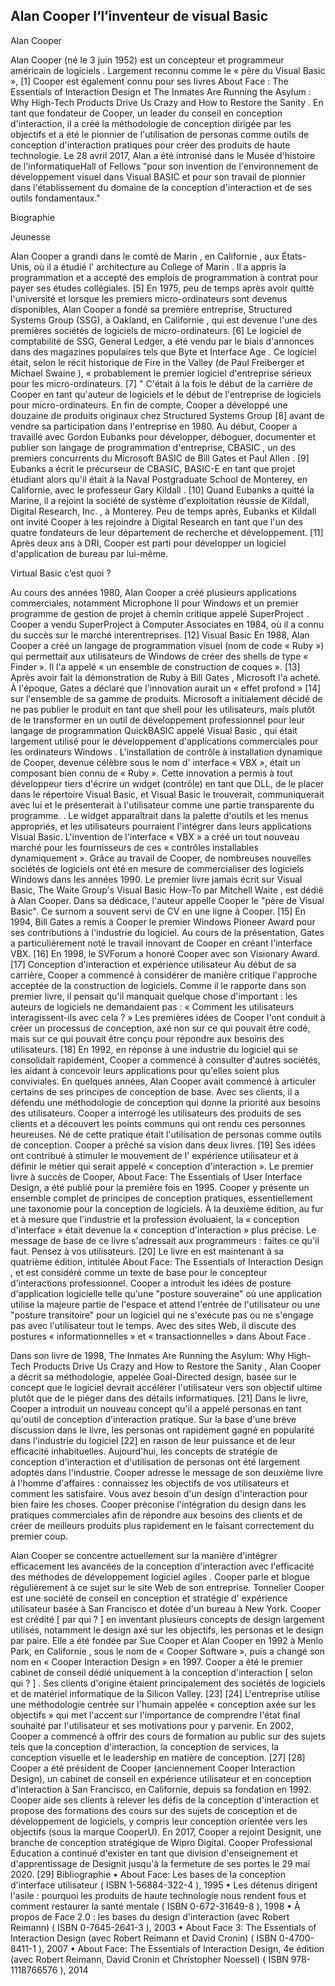 ## Alan Cooper l‘l’inventeur de visual Basic

Alan Cooper

Alan Cooper (né le 3 juin 1952) est un concepteur et programmeur américain de logiciels . Largement reconnu comme le « père du Visual Basic », [1] Cooper est également connu pour ses livres About Face : The Essentials of Interaction Design et The Inmates Are Running the Asylum : Why High-Tech Products Drive Us Crazy and How to Restore the Sanity . En tant que fondateur de Cooper, un leader du conseil en conception d'interaction, il a créé la méthodologie de conception dirigée par les objectifs et a été le pionnier de l'utilisation de personas comme outils de conception d'interaction pratiques pour créer des produits de haute technologie. Le 28 avril 2017, Alan a été intronisé dans le Musée d'histoire de l'informatiqueHall of Fellows "pour son invention de l'environnement de développement visuel dans Visual BASIC et pour son travail de pionnier dans l'établissement du domaine de la conception d'interaction et de ses outils fondamentaux." 

Biographie

Jeunesse

Alan Cooper a grandi dans le comté de Marin , en Californie , aux États-Unis, où il a étudié l' architecture au College of Marin . Il a appris la programmation et a accepté des emplois de programmation à contrat pour payer ses études collégiales. [5]
En 1975, peu de temps après avoir quitté l'université et lorsque les premiers micro-ordinateurs sont devenus disponibles, Alan Cooper a fondé sa première entreprise, Structured Systems Group (SSG), à Oakland, en Californie , qui est devenue l'une des premières sociétés de logiciels de micro-ordinateurs. [6] Le logiciel de comptabilité de SSG, General Ledger, a été vendu par le biais d'annonces dans des magazines populaires tels que Byte et Interface Age . Ce logiciel était, selon le récit historique de Fire in the Valley (de Paul Freiberger et Michael Swaine ), « probablement le premier logiciel d'entreprise sérieux pour les micro-ordinateurs. [7] " C'était à la fois le début de la carrière de Cooper en tant qu'auteur de logiciels et le début de l'entreprise de logiciels pour micro-ordinateurs. En fin de compte, Cooper a développé une douzaine de produits originaux chez Structured Systems Group [8] avant de vendre sa participation dans l'entreprise en 1980.
Au début, Cooper a travaillé avec Gordon Eubanks pour développer, déboguer, documenter et publier son langage de programmation d'entreprise, CBASIC , un des premiers concurrents du Microsoft BASIC de Bill Gates et Paul Allen . [9] Eubanks a écrit le précurseur de CBASIC, BASIC-E en tant que projet étudiant alors qu'il était à la Naval Postgraduate School de Monterey, en Californie, avec le professeur Gary Kildall . [10] Quand Eubanks a quitté la Marine, il a rejoint la société de système d'exploitation réussie de Kildall, Digital Research, Inc. , à Monterey. Peu de temps après, Eubanks et Kildall ont invité Cooper à les rejoindre à Digital Research en tant que l'un des quatre fondateurs de leur département de recherche et développement. [11] Après deux ans à DRI, Cooper est parti pour développer un logiciel d'application de bureau par lui-même.

Virtual Basic c’est quoi ?

Au cours des années 1980, Alan Cooper a créé plusieurs applications commerciales, notamment Microphone II pour Windows et un premier programme de gestion de projet à chemin critique appelé SuperProject . Cooper a vendu SuperProject à Computer Associates en 1984, où il a connu du succès sur le marché interentreprises. [12]
Visual Basic
En 1988, Alan Cooper a créé un langage de programmation visuel (nom de code « Ruby ») qui permettait aux utilisateurs de Windows de créer des shells de type « Finder ». Il l'a appelé « un ensemble de construction de coques ». [13] Après avoir fait la démonstration de Ruby à Bill Gates , Microsoft l'a acheté. À l'époque, Gates a déclaré que l'innovation aurait un « effet profond » [14] sur l'ensemble de sa gamme de produits. Microsoft a initialement décidé de ne pas publier le produit en tant que shell pour les utilisateurs, mais plutôt de le transformer en un outil de développement professionnel pour leur langage de programmation QuickBASIC appelé Visual Basic , qui était largement utilisé pour le développement d'applications commerciales pour les ordinateurs Windows .
L'installation de contrôle à installation dynamique de Cooper, devenue célèbre sous le nom d' interface « VBX », était un composant bien connu de « Ruby ». Cette innovation a permis à tout développeur tiers d'écrire un widget (contrôle) en tant que DLL, de le placer dans le répertoire Visual Basic, et Visual Basic le trouverait, communiquerait avec lui et le présenterait à l'utilisateur comme une partie transparente du programme. . Le widget apparaîtrait dans la palette d'outils et les menus appropriés, et les utilisateurs pourraient l'intégrer dans leurs applications Visual Basic. L'invention de l'interface « VBX » a créé un tout nouveau marché pour les fournisseurs de ces « contrôles installables dynamiquement ». Grâce au travail de Cooper, de nombreuses nouvelles sociétés de logiciels ont été en mesure de commercialiser des logiciels Windows dans les années 1990.
Le premier livre jamais écrit sur Visual Basic, The Waite Group's Visual Basic How-To par Mitchell Waite , est dédié à Alan Cooper. Dans sa dédicace, l'auteur appelle Cooper le "père de Visual Basic". Ce surnom a souvent servi de CV en une ligne à Cooper. [15]
En 1994, Bill Gates a remis à Cooper le premier Windows Pioneer Award pour ses contributions à l'industrie du logiciel. Au cours de la présentation, Gates a particulièrement noté le travail innovant de Cooper en créant l'interface VBX. [16]
En 1998, le SVForum a honoré Cooper avec son Visionary Award. [17]
Conception d'interaction et expérience utilisateur
Au début de sa carrière, Cooper a commencé à considérer de manière critique l'approche acceptée de la construction de logiciels. Comme il le rapporte dans son premier livre, il pensait qu'il manquait quelque chose d'important : les auteurs de logiciels ne demandaient pas : « Comment les utilisateurs interagissent-ils avec cela ? » Les premières idées de Cooper l'ont conduit à créer un processus de conception, axé non sur ce qui pouvait être codé, mais sur ce qui pouvait être conçu pour répondre aux besoins des utilisateurs. [18]
En 1992, en réponse à une industrie du logiciel qui se consolidait rapidement, Cooper a commencé à consulter d'autres sociétés, les aidant à concevoir leurs applications pour qu'elles soient plus conviviales. En quelques années, Alan Cooper avait commencé à articuler certains de ses principes de conception de base. Avec ses clients, il a défendu une méthodologie de conception qui donne la priorité aux besoins des utilisateurs. Cooper a interrogé les utilisateurs des produits de ses clients et a découvert les points communs qui ont rendu ces personnes heureuses. Né de cette pratique était l'utilisation de personas comme outils de conception. Cooper a prêché sa vision dans deux livres. [19] Ses idées ont contribué à stimuler le mouvement de l' expérience utilisateur et à définir le métier qui serait appelé « conception d'interaction ».
Le premier livre à succès de Cooper, About Face: The Essentials of User Interface Design, a été publié pour la première fois en 1995. Cooper y présente un ensemble complet de principes de conception pratiques, essentiellement une taxonomie pour la conception de logiciels. À la deuxième édition, au fur et à mesure que l'industrie et la profession évoluaient, la « conception d'interface » était devenue la « conception d'interaction » plus précise. Le message de base de ce livre s'adressait aux programmeurs : faites ce qu'il faut. Pensez à vos utilisateurs. [20] Le livre en est maintenant à sa quatrième édition, intitulée About Face: The Essentials of Interaction Design , et est considéré comme un texte de base pour le concepteur d'interactions professionnel. Cooper a introduit les idées de posture d'application logicielle telle qu'une "posture souveraine" où une application utilise la majeure partie de l'espace et attend l'entrée de l'utilisateur ou une "posture transitoire" pour un logiciel qui ne s'exécute pas ou ne s'engage pas avec l'utilisateur tout le temps. Avec des sites Web, il discute des postures « informationnelles » et « transactionnelles » dans About Face .

Dans son livre de 1998, The Inmates Are Running the Asylum: Why High-Tech Products Drive Us Crazy and How to Restore the Sanity , Alan Cooper a décrit sa méthodologie, appelée Goal-Directed design, basée sur le concept que le logiciel devrait accélérer l'utilisateur vers son objectif ultime plutôt que de le piéger dans des détails informatiques. [21] Dans le livre, Cooper a introduit un nouveau concept qu'il a appelé personas en tant qu'outil de conception d'interaction pratique. Sur la base d'une brève discussion dans le livre, les personas ont rapidement gagné en popularité dans l'industrie du logiciel [22] en raison de leur puissance et de leur efficacité inhabituelles. Aujourd'hui, les concepts de stratégie de conception d'interaction et d'utilisation de personas ont été largement adoptés dans l'industrie. Cooper adresse le message de son deuxième livre à l'homme d'affaires : connaissez les objectifs de vos utilisateurs et comment les satisfaire. Vous avez besoin d'un design d'interaction pour bien faire les choses. Cooper préconise l'intégration du design dans les pratiques commerciales afin de répondre aux besoins des clients et de créer de meilleurs produits plus rapidement en le faisant correctement du premier coup.

Alan Cooper se concentre actuellement sur la manière d'intégrer efficacement les avancées de la conception d'interaction avec l'efficacité des méthodes de développement logiciel agiles . Cooper parle et blogue régulièrement à ce sujet sur le site Web de son entreprise.
Tonnelier
Cooper est une société de conseil en conception et stratégie d' expérience utilisateur basée à San Francisco et dotée d'un bureau à New York. Cooper est crédité [ par qui ? ] en inventant plusieurs concepts de design largement utilisés, notamment le design axé sur les objectifs, les personas et le design par paire. Elle a été fondée par Sue Cooper et Alan Cooper en 1992 à Menlo Park, en Californie , sous le nom de « Cooper Software », puis a changé son nom en « Cooper Interaction Design » en 1997. Cooper a été le premier cabinet de conseil dédié uniquement à la conception d'interaction [ selon qui ? ] . Ses clients d'origine étaient principalement des sociétés de logiciels et de matériel informatique de la Silicon Valley. [23] [24]
L'entreprise utilise une méthodologie centrée sur l'humain appelée « conception axée sur les objectifs » qui met l'accent sur l'importance de comprendre l'état final souhaité par l'utilisateur et ses motivations pour y parvenir. 
En 2002, Cooper a commencé à offrir des cours de formation au public sur des sujets tels que la conception d'interaction, la conception de services, la conception visuelle et le leadership en matière de conception. [27] [28] Cooper a été président de Cooper (anciennement Cooper Interaction Design), un cabinet de conseil en expérience utilisateur et en conception d'interaction à San Francisco, en Californie, depuis sa fondation en 1992. Cooper aide ses clients à relever les défis de la conception d'interaction et propose des formations des cours sur des sujets de conception et de développement de logiciels, y compris leur conception orientée vers les objectifs (sous la marque CooperU).
En 2017, Cooper a rejoint Designit, une branche de conception stratégique de Wipro Digital. Cooper Professional Education a continué d'exister en tant que division d'enseignement et d'apprentissage de Designit jusqu'à la fermeture de ses portes le 29 mai 2020. [29]
Bibliographie
•	About Face: Les bases de la conception d'interface utilisateur ( ISBN  1-56884-322-4 ), 1995
•	Les détenus dirigent l'asile : pourquoi les produits de haute technologie nous rendent fous et comment restaurer la santé mentale ( ISBN  0-672-31649-8 ), 1998
•	À propos de Face 2.0 : les bases du design d'interaction (avec Robert Reimann) ( ISBN  0-7645-2641-3 ), 2003
•	About Face 3: The Essentials of Interaction Design (avec Robert Reimann et David Cronin) ( ISBN  0-4700-8411-1 ), 2007
•	About Face: The Essentials of Interaction Design, 4e édition (avec Robert Reimann, David Cronin et Christopher Noessel) ( ISBN  978-1118766576 ), 2014
